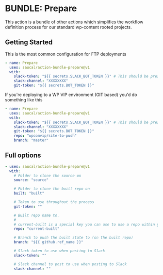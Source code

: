 # BUNDLE: Prepare

This action is a bundle of other actions which simplifies the workflow definition process for our standard wp-content rooted projects.

## Getting Started

This is the most common configuration for FTP deployments

```yml
- name: Prepare
  uses: saucal/action-bundle-prepare@v1
  with:
    slack-token: "${{ secrets.SLACK_BOT_TOKEN }}" # This should be preset as an organization level secret
    slack-channel: "XXXXXXXX"
    git-token: "${{ secrets.BOT_TOKEN }}"
```

If you're deploying to a WP VIP environment (GIT based) you'd do something like this

```yml
- name: Prepare
  uses: saucal/action-bundle-prepare@v1
  with:
    slack-token: "${{ secrets.SLACK_BOT_TOKEN }}" # This should be preset as an organization level secret
    slack-channel: "XXXXXXXX"
    git-token: "${{ secrets.BOT_TOKEN }}"
    repo: "wpcomvip/site-to-push"
    branch: "master"
```

## Full options

```yml
- uses: saucal/action-bundle-prepare@v1
  with:
    # Folder to clone the source on
    source: "source"

    # Folder to clone the built repo on
    built: "built"

    # Token to use throughout the process
    git-token: ""

    # Built repo name to.
    #
    # current-built is a special key you can use to use a repo within your organization, with the built prefix.
    repo: "current-built"

    # Branch to push the built state to (on the built repo)
    branch: "${{ github.ref_name }}"

    # Slack token to use when posting to Slack
    slack-token: ""

    # Slack channel to post to use when posting to Slack
    slack-channel: ""
```
